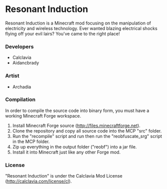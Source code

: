 Resonant Induction
======
Resonant Induction is a Minecraft mod focusing on the manipulation of electricity and wireless technology. Ever wanted blazing electrical shocks flying off your evil lairs? You've came to the right place!

### Developers
* Calclavia
* Aidancbrady

### Artist
* Archadia

### Compilation
In order to compile the source code into binary form, you must have a working Minecraft Forge workspace.

1. Install Minecraft Forge source (http://files.minecraftforge.net).
2. Clone the repository and copy all source code into the MCP "src" folder.
3. Run the "recompile" script and run then run the "reobfuscate_srg" script in the MCP folder.
4. Zip up everything in the output folder ("reobf") into a jar file.
5. Install it into Minecraft just like any other Forge mod.

### License
"Resonant Induction" is under the Calclavia Mod License (http://calclavia.com/license/cl).
